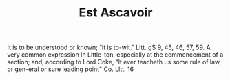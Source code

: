 ---
title: Est Ascavoir
letter: E
permalink: "/definitions/bld-est-ascavoir.html"
body: It is to be understood or known; “it is to-wit.” Lltt. g$ 9, 45, 46, 57, 59.
  A very common expression In Little-ton, especially at the commencement of a section;
  and, according to Lord Coke, “lt ever teacheth us some rule of law, or gen-eral
  or sure leading point" Co. Lltt. 16
published_at: '2018-07-07'
source: Black's Law Dictionary 2nd Ed (1910)
layout: post
---